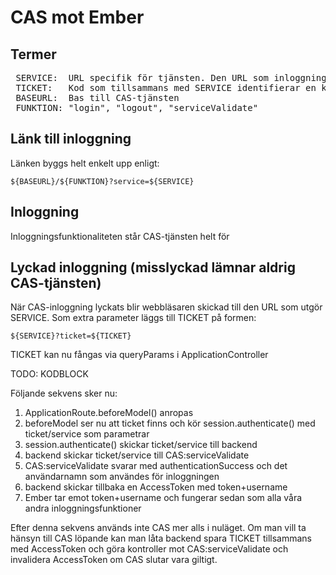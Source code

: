 # CAS mot Ember

## Termer
<pre>
 SERVICE:  URL specifik för tjänsten. Den URL som inloggningen skickar tillbaka till efter lyckad inloggning
 TICKET:   Kod som tillsammans med SERVICE identifierar en korrekt inloggning
 BASEURL:  Bas till CAS-tjänsten
 FUNKTION: "login", "logout", "serviceValidate"
</pre>

 
## Länk till inloggning

Länken byggs helt enkelt upp enligt:

``${BASEURL}/${FUNKTION}?service=${SERVICE}``



## Inloggning

Inloggningsfunktionaliteten står CAS-tjänsten helt för



## Lyckad inloggning (misslyckad lämnar aldrig CAS-tjänsten)

När CAS-inloggning lyckats blir webbläsaren skickad till den URL som utgör SERVICE. Som extra parameter läggs till TICKET på formen:

``${SERVICE}?ticket=${TICKET}``

TICKET kan nu fångas via queryParams i ApplicationController

TODO: KODBLOCK

Följande sekvens sker nu:
1. ApplicationRoute.beforeModel() anropas
2. beforeModel ser nu att ticket finns och kör session.authenticate() med ticket/service som parametrar
3. session.authenticate() skickar ticket/service till backend
4. backend skickar ticket/service till CAS:serviceValidate
5. CAS:serviceValidate svarar med authenticationSuccess och det användarnamn som användes för inloggningen
6. backend skickar tillbaka en AccessToken med token+username
7. Ember tar emot token+username och fungerar sedan som alla våra andra inloggningsfunktioner

Efter denna sekvens används inte CAS mer alls i nuläget. Om man vill ta hänsyn till CAS löpande kan man låta backend spara TICKET tillsammans med AccessToken och göra kontroller mot CAS:serviceValidate och invalidera AccessToken om CAS slutar vara giltigt.
